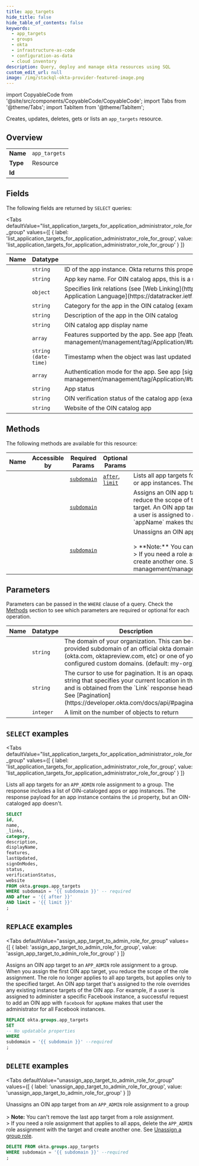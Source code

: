 ```yaml
--- 
title: app_targets
hide_title: false
hide_table_of_contents: false
keywords:
  - app_targets
  - groups
  - okta
  - infrastructure-as-code
  - configuration-as-data
  - cloud inventory
description: Query, deploy and manage okta resources using SQL
custom_edit_url: null
image: /img/stackql-okta-provider-featured-image.png
---
```


import CopyableCode from '@site/src/components/CopyableCode/CopyableCode';
import Tabs from '@theme/Tabs';
import TabItem from '@theme/TabItem';

Creates, updates, deletes, gets or lists an <code>app_targets</code> resource.

## Overview
<table><tbody>
<tr><td><b>Name</b></td><td><code>app_targets</code></td></tr>
<tr><td><b>Type</b></td><td>Resource</td></tr>
<tr><td><b>Id</b></td><td><CopyableCode code="okta.groups.app_targets" /></td></tr>
</tbody></table>

## Fields

The following fields are returned by `SELECT` queries:

<Tabs
    defaultValue="list_application_targets_for_application_administrator_role_for_group"
    values={[
        { label: 'list_application_targets_for_application_administrator_role_for_group', value: 'list_application_targets_for_application_administrator_role_for_group' }
    ]}
>
<TabItem value="list_application_targets_for_application_administrator_role_for_group">

<table>
<thead>
    <tr>
    <th>Name</th>
    <th>Datatype</th>
    <th>Description</th>
    </tr>
</thead>
<tbody>
<tr>
    <td><CopyableCode code="id" /></td>
    <td><code>string</code></td>
    <td>ID of the app instance. Okta returns this property only for apps not in the OIN catalog.</td>
</tr>
<tr>
    <td><CopyableCode code="name" /></td>
    <td><code>string</code></td>
    <td>App key name. For OIN catalog apps, this is a unique key for the app definition.</td>
</tr>
<tr>
    <td><CopyableCode code="_links" /></td>
    <td><code>object</code></td>
    <td>Specifies link relations (see [Web Linking](https://www.rfc-editor.org/rfc/rfc8288)) available using the [JSON Hypertext Application Language](https://datatracker.ietf.org/doc/html/draft-kelly-json-hal-06) specification</td>
</tr>
<tr>
    <td><CopyableCode code="category" /></td>
    <td><code>string</code></td>
    <td>Category for the app in the OIN catalog (example: SOCIAL)</td>
</tr>
<tr>
    <td><CopyableCode code="description" /></td>
    <td><code>string</code></td>
    <td>Description of the app in the OIN catalog</td>
</tr>
<tr>
    <td><CopyableCode code="displayName" /></td>
    <td><code>string</code></td>
    <td>OIN catalog app display name</td>
</tr>
<tr>
    <td><CopyableCode code="features" /></td>
    <td><code>array</code></td>
    <td>Features supported by the app. See app [features](https://developer.okta.com/docs/api/openapi/okta-management/management/tag/Application/#tag/Application/operation/listApplications!c=200&path=0/features&t=response).</td>
</tr>
<tr>
    <td><CopyableCode code="lastUpdated" /></td>
    <td><code>string (date-time)</code></td>
    <td>Timestamp when the object was last updated (example: 2024-09-19T23:37:37.000Z)</td>
</tr>
<tr>
    <td><CopyableCode code="signOnModes" /></td>
    <td><code>array</code></td>
    <td>Authentication mode for the app. See app [signOnMode](https://developer.okta.com/docs/api/openapi/okta-management/management/tag/Application/#tag/Application/operation/listApplications!c=200&path=0/signOnMode&t=response).</td>
</tr>
<tr>
    <td><CopyableCode code="status" /></td>
    <td><code>string</code></td>
    <td>App status</td>
</tr>
<tr>
    <td><CopyableCode code="verificationStatus" /></td>
    <td><code>string</code></td>
    <td>OIN verification status of the catalog app (example: OKTA_VERIFIED)</td>
</tr>
<tr>
    <td><CopyableCode code="website" /></td>
    <td><code>string</code></td>
    <td>Website of the OIN catalog app</td>
</tr>
</tbody>
</table>
</TabItem>
</Tabs>

## Methods

The following methods are available for this resource:

<table>
<thead>
    <tr>
    <th>Name</th>
    <th>Accessible by</th>
    <th>Required Params</th>
    <th>Optional Params</th>
    <th>Description</th>
    </tr>
</thead>
<tbody>
<tr>
    <td><a href="#list_application_targets_for_application_administrator_role_for_group"><CopyableCode code="list_application_targets_for_application_administrator_role_for_group" /></a></td>
    <td><CopyableCode code="select" /></td>
    <td><a href="#parameter-subdomain"><code>subdomain</code></a></td>
    <td><a href="#parameter-after"><code>after</code></a>, <a href="#parameter-limit"><code>limit</code></a></td>
    <td>Lists all app targets for an `APP_ADMIN` role assignment to a group. The response includes a list of OIN-cataloged apps or app instances. The response payload for an app instance contains the `id` property, but an OIN-cataloged app doesn't.</td>
</tr>
<tr>
    <td><a href="#assign_app_target_to_admin_role_for_group"><CopyableCode code="assign_app_target_to_admin_role_for_group" /></a></td>
    <td><CopyableCode code="replace" /></td>
    <td><a href="#parameter-subdomain"><code>subdomain</code></a></td>
    <td></td>
    <td>Assigns an OIN app target to an `APP_ADMIN` role assignment to a group. When you assign the first OIN app target, you reduce the scope of the role assignment. The role no longer applies to all app targets, but applies only to the specified target. An OIN app target that's assigned to the role overrides any existing instance targets of the OIN app. For example, if a user is assigned to administer a specific Facebook instance, a successful request to add an OIN app with `facebook` for `appName` makes that user the administrator for all Facebook instances.</td>
</tr>
<tr>
    <td><a href="#unassign_app_target_to_admin_role_for_group"><CopyableCode code="unassign_app_target_to_admin_role_for_group" /></a></td>
    <td><CopyableCode code="delete" /></td>
    <td><a href="#parameter-subdomain"><code>subdomain</code></a></td>
    <td></td>
    <td>Unassigns an OIN app target from an `APP_ADMIN` role assignment to a group<br /><br />&gt; **Note:** You can't remove the last app target from a role assignment.<br />&gt; If you need a role assignment that applies to all apps, delete the `APP_ADMIN` role assignment with the target and create another one. See [Unassign a group role](https://developer.okta.com/docs/api/openapi/okta-management/management/tag/RoleAssignmentBGroup/#tag/RoleAssignmentBGroup/operation/unassignRoleFromGroup).<br /></td>
</tr>
</tbody>
</table>

## Parameters

Parameters can be passed in the `WHERE` clause of a query. Check the [Methods](#methods) section to see which parameters are required or optional for each operation.

<table>
<thead>
    <tr>
    <th>Name</th>
    <th>Datatype</th>
    <th>Description</th>
    </tr>
</thead>
<tbody>
<tr id="parameter-subdomain">
    <td><CopyableCode code="subdomain" /></td>
    <td><code>string</code></td>
    <td>The domain of your organization. This can be a provided subdomain of an official okta domain (okta.com, oktapreview.com, etc) or one of your configured custom domains. (default: my-org)</td>
</tr>
<tr id="parameter-after">
    <td><CopyableCode code="after" /></td>
    <td><code>string</code></td>
    <td>The cursor to use for pagination. It is an opaque string that specifies your current location in the list and is obtained from the `Link` response header. See [Pagination](https://developer.okta.com/docs/api/#pagination).</td>
</tr>
<tr id="parameter-limit">
    <td><CopyableCode code="limit" /></td>
    <td><code>integer</code></td>
    <td>A limit on the number of objects to return</td>
</tr>
</tbody>
</table>

## `SELECT` examples

<Tabs
    defaultValue="list_application_targets_for_application_administrator_role_for_group"
    values={[
        { label: 'list_application_targets_for_application_administrator_role_for_group', value: 'list_application_targets_for_application_administrator_role_for_group' }
    ]}
>
<TabItem value="list_application_targets_for_application_administrator_role_for_group">

Lists all app targets for an `APP_ADMIN` role assignment to a group. The response includes a list of OIN-cataloged apps or app instances. The response payload for an app instance contains the `id` property, but an OIN-cataloged app doesn't.

```sql
SELECT
id,
name,
_links,
category,
description,
displayName,
features,
lastUpdated,
signOnModes,
status,
verificationStatus,
website
FROM okta.groups.app_targets
WHERE subdomain = '{{ subdomain }}' -- required
AND after = '{{ after }}'
AND limit = '{{ limit }}'
;
```
</TabItem>
</Tabs>


## `REPLACE` examples

<Tabs
    defaultValue="assign_app_target_to_admin_role_for_group"
    values={[
        { label: 'assign_app_target_to_admin_role_for_group', value: 'assign_app_target_to_admin_role_for_group' }
    ]}
>
<TabItem value="assign_app_target_to_admin_role_for_group">

Assigns an OIN app target to an `APP_ADMIN` role assignment to a group. When you assign the first OIN app target, you reduce the scope of the role assignment. The role no longer applies to all app targets, but applies only to the specified target. An OIN app target that's assigned to the role overrides any existing instance targets of the OIN app. For example, if a user is assigned to administer a specific Facebook instance, a successful request to add an OIN app with `facebook` for `appName` makes that user the administrator for all Facebook instances.

```sql
REPLACE okta.groups.app_targets
SET 
-- No updatable properties
WHERE 
subdomain = '{{ subdomain }}' --required
;
```
</TabItem>
</Tabs>


## `DELETE` examples

<Tabs
    defaultValue="unassign_app_target_to_admin_role_for_group"
    values={[
        { label: 'unassign_app_target_to_admin_role_for_group', value: 'unassign_app_target_to_admin_role_for_group' }
    ]}
>
<TabItem value="unassign_app_target_to_admin_role_for_group">

Unassigns an OIN app target from an `APP_ADMIN` role assignment to a group<br /><br />&gt; **Note:** You can't remove the last app target from a role assignment.<br />&gt; If you need a role assignment that applies to all apps, delete the `APP_ADMIN` role assignment with the target and create another one. See [Unassign a group role](https://developer.okta.com/docs/api/openapi/okta-management/management/tag/RoleAssignmentBGroup/#tag/RoleAssignmentBGroup/operation/unassignRoleFromGroup).<br />

```sql
DELETE FROM okta.groups.app_targets
WHERE subdomain = '{{ subdomain }}' --required
;
```
</TabItem>
</Tabs>
